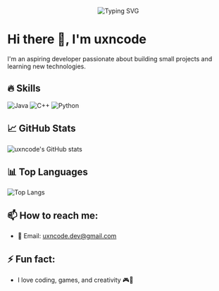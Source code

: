 <p align="center">
  <img src="https://readme-typing-svg.demolab.com?font=Fira+Code&size=24&duration=2000&pause=1000&center=true&width=435&lines=Hi%2C+I'm+uxncode!;I+love+Java%2C+C%2B%2B%2C+and+Python!;Always+learning+something+new+🚀" alt="Typing SVG" />
</p>


# Hi there 👋, I'm uxncode

I'm an aspiring developer passionate about building small projects and learning new technologies.

## 🔥 Skills
![Java](https://img.shields.io/badge/Java-ED8B00?style=for-the-badge&logo=java&logoColor=white)
![C++](https://img.shields.io/badge/C++-00599C?style=for-the-badge&logo=c%2B%2B&logoColor=white)
![Python](https://img.shields.io/badge/Python-3776AB?style=for-the-badge&logo=python&logoColor=white)

## 📈 GitHub Stats
![uxncode's GitHub stats](https://github-readme-stats.vercel.app/api?username=uxncode&show_icons=true&theme=radical)

## 📊 Top Languages
![Top Langs](https://github-readme-stats.vercel.app/api/top-langs/?username=uxncode&layout=compact&theme=radical)

## 📫 How to reach me:
- 📧 Email: uxncode.dev@gmail.com

## ⚡ Fun fact:
- I love coding, games, and creativity 🎮🎨
